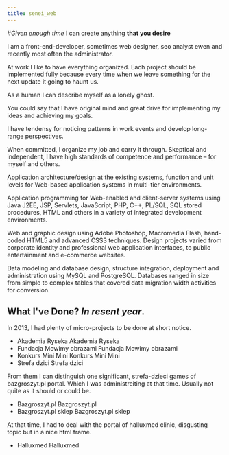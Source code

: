 ```yaml
---
title: senei_web
---
```


#_Given enough time_ I can create anything __that you desire__

I am a front-end-developer, sometimes web designer, seo analyst ewen and recently most often the administrator.

At work I like to have everything organized. Each project should be implemented fully because every time when we leave something for the next update it going to haunt us.

As a human I can describe myself as a lonely ghost.

You could say that I have original mind and great drive for implementing my ideas and achieving my goals.

I have tendensy for noticing patterns in work events and develop long-range perspectives.

When committed, I organize my job and carry it through. Skeptical and independent, I have high standards of competence and performance – for myself and others.

Application architecture/design at the existing systems, function and unit levels for Web-based application systems in multi-tier environments.

Application programming for Web-enabled and client-server systems using Java J2EE, JSP, Servlets, JavaScript, PHP, C++, PL/SQL, SQL stored procedures, HTML and others in a variety of integrated development environments.

Web and graphic design using Adobe Photoshop, Macromedia Flash, hand-coded HTML5 and advanced CSS3 techniques. Design projects varied from corporate identity and professional web application interfaces, to public entertainment and e-commerce websites.

Data modeling and database design, structure integration, deployment and administration using MySQL and PostgreSQL. Databases ranged in size from simple to complex tables that covered data migration width activities for conversion.

## What I've Done? _In resent year_.

In 2013, I had plenty of micro-projects to be done at short notice.

+ Akademia Ryseka Akademia Ryseka
+ Fundacja Mowimy obrazami Fundacja Mowimy obrazami
+ Konkurs Mini Mini Konkurs Mini Mini
+ Strefa dzici Strefa dzici

From them I can distinguish one significant, strefa-dzieci games of bazgroszyt.pl portal. Which I was administreiting at that time. Usually not quite as it should or could be.

- Bazgroszyt.pl Bazgroszyt.pl
- Bazgroszyt.pl sklep Bazgroszyt.pl sklep

At that time, I had to deal with the portal of halluxmed clinic, disgusting topic but in a nice html frame.

* Halluxmed Halluxmed